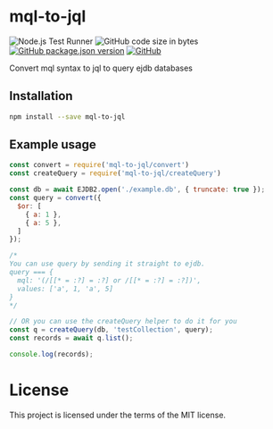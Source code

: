 # mql-to-jql
![Node.js Test Runner](https://github.com/markwylde/mql-to-jql/workflows/Node.js%20Test%20Runner/badge.svg)
![GitHub code size in bytes](https://img.shields.io/github/languages/code-size/markwylde/mql-to-jql)
[![GitHub package.json version](https://img.shields.io/github/package-json/v/markwylde/mql-to-jql)](https://github.com/markwylde/mql-to-jql/blob/master/package.json)
[![GitHub](https://img.shields.io/github/license/markwylde/mql-to-jql)](https://github.com/markwylde/mql-to-jql/blob/master/LICENSE)

Convert mql syntax to jql to query ejdb databases

## Installation
```bash
npm install --save mql-to-jql
```

## Example usage
```javascript
const convert = require('mql-to-jql/convert')
const createQuery = require('mql-to-jql/createQuery')

const db = await EJDB2.open('./example.db', { truncate: true });
const query = convert({
  $or: [
    { a: 1 },
    { a: 5 },
  ]
});

/*
You can use query by sending it straight to ejdb.
query === {
  mql: '(/[[* = :?] = :?] or /[[* = :?] = :?])',
  values: ['a', 1, 'a', 5]
}
*/

// OR you can use the createQuery helper to do it for you
const q = createQuery(db, 'testCollection', query);
const records = await q.list();

console.log(records);
```

# License
This project is licensed under the terms of the MIT license.
